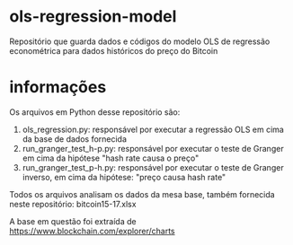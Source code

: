 # ols-regression-model
Repositório que guarda dados e códigos do modelo OLS de regressão econométrica para dados históricos do preço do Bitcoin

# informações
Os arquivos em Python desse repositório são:
1. ols_regression.py: responsável por executar a regressão OLS em cima da base de dados fornecida
2. run_granger_test_h-p.py: responsável por executar o teste de Granger em cima da hipótese "hash rate causa o preço"
3. run_granger_test_p-h.py: responsável por executar o teste de Granger inverso, em cima da hipótese: "preço causa hash rate"

Todos os arquivos analisam os dados da mesa base, também fornecida neste repositório: bitcoin15-17.xlsx

A  base em questão foi extraída de https://www.blockchain.com/explorer/charts
